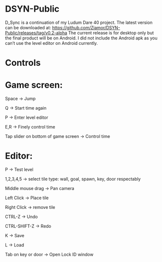 # DSYN-Public
D_Sync is a continuation of my Ludum Dare 40 project. 
The latest version can be downloaded at: https://github.com/Ziamor/DSYN-Public/releases/tag/v0.2-alpha
The current release is for desktop only but the final product will be on Android. I did not include the Android apk as you can’t use the level editor on Android currently.

# Controls
# Game screen:

Space -> Jump

Q -> Start time again

P -> Enter level editor

E,R -> Finely control time

Tap slider on bottom of game screen -> Control time

# Editor:

P -> Test level

1,2,3,4,5 -> select tile type: wall, goal, spawn, key, door respectably

Middle mouse drag -> Pan camera

Left Click -> Place tile

Right Click -> remove tile

CTRL-Z -> Undo

CTRL-SHIFT-Z -> Redo

K -> Save

L -> Load

Tab on key or door -> Open Lock ID window


